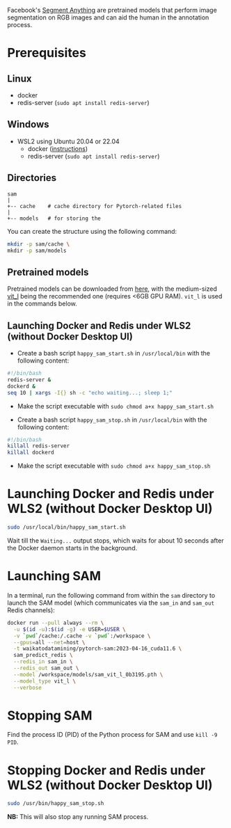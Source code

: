 Facebook's [Segment Anything](https://ai.facebook.com/research/publications/segment-anything/)
are pretrained models that perform image segmentation on RGB images and can aid
the human in the annotation process.

# Prerequisites

## Linux

* docker
* redis-server (`sudo apt install redis-server`)
  
## Windows
* WSL2 using Ubuntu 20.04 or 22.04
  * docker ([instructions](https://www.data-mining.co.nz/applied-deep-learning/windows/))
  * redis-server (`sudo apt install redis-server`)

## Directories
  
```
sam
|
+-- cache    # cache directory for Pytorch-related files 
|
+-- models   # for storing the  
```

You can create the structure using the following command:
  
```bash
mkdir -p sam/cache \
mkdir -p sam/models 
```

## Pretrained models

Pretrained models can be downloaded from [here](https://github.com/facebookresearch/segment-anything),
with the medium-sized [vit_l](https://dl.fbaipublicfiles.com/segment_anything/sam_vit_l_0b3195.pth) 
being the recommended one (requires <6GB GPU RAM). `vit_l` is used in the commands below.

## Launching Docker and Redis under WLS2 (without Docker Desktop UI)
    
* Create a bash script `happy_sam_start.sh` in `/usr/local/bin` with the following content:
    
```bash
#!/bin/bash
redis-server &
dockerd &
seq 10 | xargs -I{} sh -c "echo waiting...; sleep 1;"
```
    
* Make the script executable with `sudo chmod a+x happy_sam_start.sh`

* Create a bash script `happy_sam_stop.sh` in `/usr/local/bin` with the following content:

```bash
#!/bin/bash
killall redis-server
killall dockerd
```
    
* Make the script executable with `sudo chmod a+x happy_sam_stop.sh`


# Launching Docker and Redis under WLS2 (without Docker Desktop UI)

```bash
sudo /usr/local/bin/happy_sam_start.sh
```

Wait till the `Waiting...` output stops, which waits for about 10 seconds
after the Docker daemon starts in the background.


# Launching SAM

In a terminal, run the following command from within the `sam` directory to
launch the SAM model (which communicates via the `sam_in` and `sam_out`
Redis channels):

```bash
docker run --pull always --rm \
  -u $(id -u):$(id -g) -e USER=$USER \
  -v `pwd`/cache:/.cache -v `pwd`:/workspace \
  --gpus=all --net=host \
  -t waikatodatamining/pytorch-sam:2023-04-16_cuda11.6 \
  sam_predict_redis \
  --redis_in sam_in \
  --redis_out sam_out \
  --model /workspace/models/sam_vit_l_0b3195.pth \
  --model_type vit_l \
  --verbose
```

# Stopping SAM

Find the process ID (PID) of the Python process for SAM and use `kill -9 PID`.


# Stopping Docker and Redis under WLS2 (without Docker Desktop UI)

```bash
sudo /usr/bin/happy_sam_stop.sh
```

**NB:** This will also stop any running SAM process. 
